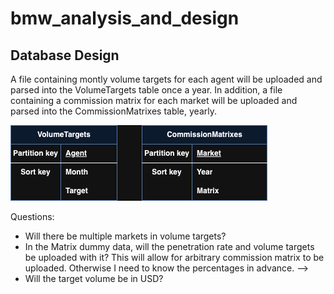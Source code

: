 # bmw_analysis_and_design


## Database Design
A file containing montly volume targets for each agent will be uploaded and parsed into the VolumeTargets table once a year. In addition, a file containing a commission matrix for each market will be uploaded and parsed into the CommissionMatrixes table, yearly.

![Initial draft of architecture](database.png)



Questions:
- Will there be multiple markets in volume targets?
- In the Matrix dummy data, will the penetration rate and volume targets be uploaded with it? This will allow for arbitrary commission matrix to be uploaded. Otherwise I need to know the percentages in advance. --> 
- Will the target volume be in USD?